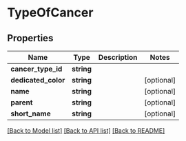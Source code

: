 # TypeOfCancer

## Properties
Name | Type | Description | Notes
------------ | ------------- | ------------- | -------------
**cancer_type_id** | **string** |  | 
**dedicated_color** | **string** |  | [optional] 
**name** | **string** |  | [optional] 
**parent** | **string** |  | [optional] 
**short_name** | **string** |  | [optional] 

[[Back to Model list]](../README.md#documentation-for-models) [[Back to API list]](../README.md#documentation-for-api-endpoints) [[Back to README]](../README.md)


